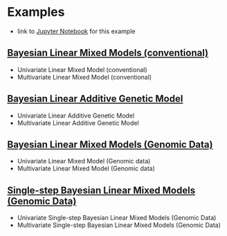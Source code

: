 # Examples

* link to [Jupyter Notebook](http://nbviewer.jupyter.org/github/reworkhow/JWAS.jl/blob/master/docs/notebooks/0_index.ipynb) for this example

## [Bayesian Linear Mixed Models (conventional)](http://nbviewer.jupyter.org/github/reworkhow/JWAS.jl/blob/master/docs/notebooks/1_Conventional_Linear_Mixed_Model.ipynb)
* Univariate Linear Mixed Model (conventional)
* Multivariate Linear Mixed Model (conventional)

## [Bayesian Linear Additive Genetic Model](2_Linear_Additive_Genetic_Model.ipynb)
* Univariate Linear Additive Genetic Model
* Multivariate Linear Additive Genetic Model

## [Bayesian Linear Mixed Models (Genomic Data)](3_Genomic_Linear_Mixed_Model.ipynb)
* Univariate Linear Mixed Model (Genomic data)
* Multivariate Linear Mixed Model (Genomic data)

## [Single-step Bayesian Linear Mixed Models (Genomic Data)](4_SSBR.ipynb)
* Univariate Single-step Bayesian Linear Mixed Models (Genomic Data)
* Multivariate Single-step Bayesian Linear Mixed Models (Genomic Data)
